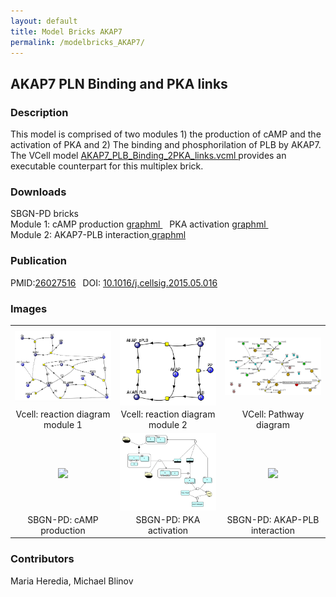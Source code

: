 ```yaml
---
layout: default
title: Model Bricks AKAP7
permalink: /modelbricks_AKAP7/
---
```

## AKAP7 PLN Binding and PKA links

### Description
This model is comprised of two modules 1) the production of cAMP and the activation of PKA and 2) The binding and phosphorilation of  PLB by AKAP7. The VCell model <a href="/modelbricks/AKAP7_PLB_Binding_2PKA_links.vcml"> AKAP7_PLB_Binding_2PKA_links.vcml </a> provides an executable counterpart for this multiplex brick.

### Downloads 
SBGN-PD bricks <br />
Module 1: cAMP production <a href="/modelbricks/module1_cAMPprod.graphml"> graphml </a> &ensp; PKA activation <a href="/modelbricks/module1_PKAact.graphml">graphml </a> &ensp;<br />
Module 2: AKAP7-PLB interaction<a href="/modelbricks/module2_AKAP7-PLB.graphml"> graphml </a><br />

### Publication 
 PMID:<a href="https://www.ncbi.nlm.nih.gov/pubmed/?term=26027516">26027516</a>&ensp; DOI: <a href="https://doi.org/10.1016/j.cellsig.2015.05.016">10.1016/j.cellsig.2015.05.016</a><br />

### Images

 <table> 
  <td align="center" width="30%"><a href="https://modelbricks.github.io/images/modelbricks/cCAMPprod_PKAact.PNG"><img align="center" src="/images/modelbricks/cCAMPprod_PKAact.PNG"/></a></td>
  <td align="center" width="30%"><a href="https://modelbricks.github.io/images/modelbricks/PLB_binding_phosph.PNG"><img align="center" src="/images/modelbricks/PLB_binding_phosph.PNG"/></a></td>
  <td align="center" width="30%"><a href="https://modelbricks.github.io/images/modelbricks/Pathways-AKAP7.PNG"><img align="center" src="/images/modelbricks/Pathways-AKAP7.PNG"/></a></td>
 <tr>
  <td align="center"> Vcell: reaction diagram module 1</td>
  <td align="center"> Vcell: reaction diagram module 2</td>
  <td align="center"> VCell: Pathway diagram</td>
 </tr>
 <td align="center" width="30%"><a href="https://modelbricks.github.io/images/modelbricks/AKAP_module1_cCAMprod.png"><img align="center" src="/images/modelbricks/AKAP_module1_cCAMprod.PNG"/></a></td>
  <td align="center" width="30%"><a href="https://github.com/modelbricks/modelbricks.github.io/blob/master/images/modelbricks/AKAP_module1_PKAact.png
"><img align="center" src="/images/modelbricks/AKAP_module1_PKAact.PNG"/></a></td>
  <td align="center" width="30%"><a href="https://modelbricks.github.io/images/modelbricks/AKAP_module2_AKAP-PLB.png"><img align="center" src="/images/modelbricks/AKAP_module2_AKAP-PLB"/></a></td>
 <tr>
  <td align="center"> SBGN-PD: cAMP production</td>
  <td align="center"> SBGN-PD: PKA activation</td>
  <td align="center"> SBGN-PD: AKAP-PLB interaction</td>
 </tr>
 </table>

### Contributors
Maria Heredia, Michael Blinov
 
